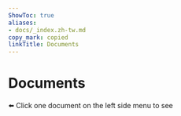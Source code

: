 ```yaml
---
ShowToc: true
aliases:
- docs/_index.zh-tw.md
copy_mark: copied
linkTitle: Documents
---
```


# Documents

⬅️ Click one document on the left side menu to see
